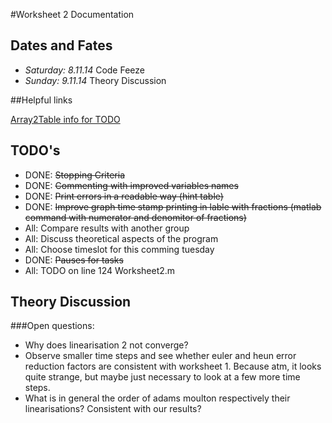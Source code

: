 #Worksheet 2 Documentation
## Dates and Fates
*	*Saturday: 8.11.14* Code Feeze
*	*Sunday:   9.11.14*	Theory Discussion  

##Helpful links

[Array2Table info for TODO](http://www.mathworks.de/help/matlab/ref/array2table.html)

## TODO's

*	DONE:		~~Stopping Criteria~~
*	DONE:		~~Commenting with improved variables names~~
*	DONE:		~~Print errors in a readable way (hint table)~~
*	DONE:		~~Improve graph time stamp printing in lable with fractions
	(matlab command with numerator and denomitor of fractions)~~
*	All:		Compare results with another group
*	All:		Discuss theoretical aspects of the program
*	All:		Choose timeslot for this comming tuesday
*	DONE:	~~Pauses for tasks~~
*	All:		TODO on line 124 Worksheet2.m

## Theory Discussion
###Open questions:
 *	Why does linearisation 2 not converge?
 *	Observe smaller time steps and see whether euler and heun error reduction factors are consistent with worksheet 1. Because atm, it looks quite strange, but maybe just necessary to look at a few more time steps. 
 *	What is in general the order of adams moulton respectively their linearisations? Consistent with our results?